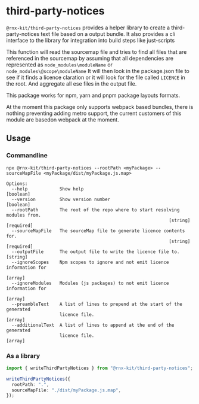 # third-party-notices

`@rnx-kit/third-party-notices` provides a helper library to create a
third-party-notices text file based on a output bundle. It also provides a cli
interface to the library for integration into build steps like just-scripts

This function will read the sourcemap file and tries to find all files that are
referenced in the sourcemap by assuming that all dependencies are represented as
`node_modules\moduleName` or `node_modules\@scope\moduleName` It will then look
in the package.json file to see if it finds a licence claration or it will look
for the file called `LICENCE` in the root. And aggregate all ese files in the
output file.

This package works for npm, yarn and pnpm package layouts formats.

At the moment this package only supports webpack based bundles, there is nothing
preventing adding metro support, the current customers of this module are
basedon webpack at the moment.

## Usage

### Commandline

`npx @rnx-kit/third-party-notices --rootPath <myPackage> --sourceMapFile <myPackage/dist/myPackage.js.map>`

```
Options:
  --help            Show help                                          [boolean]
  --version         Show version number                                [boolean]
  --rootPath        The root of the repo where to start resolving modules from.
                                                             [string] [required]
  --sourceMapFile   The sourceMap file to generate licence contents for.
                                                             [string] [required]
  --outputFile      The output file to write the licence file to.       [string]
  --ignoreScopes    Npm scopes to ignore and not emit licence information for
                                                                         [array]
  --ignoreModules   Modules (js packages) to not emit licence information for
                                                                         [array]
  --preambleText    A list of lines to prepend at the start of the generated
                    licence file.                                        [array]
  --additionalText  A list of lines to append at the end of the generated
                    licence file.                                        [array]
```

### As a library

```ts
import { writeThirdPartyNotices } from "@rnx-kit/third-party-notices";

writeThirdPartyNotices({
  rootPath: ".",
  sourceMapFile: "./dist/myPackage.js.map",
});
```
